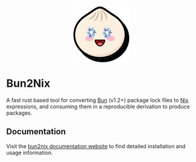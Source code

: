 <div style="display: flex; flex-direction: column; align-items: center; width: 100%;">
    <img alt="Bun2nix Logo" src="./docs/src/favicon.svg" alt="Bun2nix Logo" width="150" height="150">
</div>

# Bun2Nix

A fast rust based tool for converting [Bun](https://bun.sh/) (v1.2+) package lock files to [Nix](https://nixos.wiki/) expressions, and consuming them in a reproducible derivation to produce packages.

## Documentation

Visit the [bun2nix documentation website](https://baileylutcd.github.io/bun2nix/) to find detailed installation and usage information.
